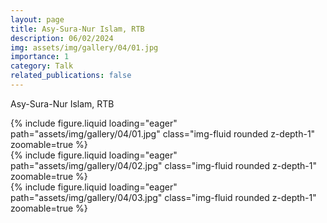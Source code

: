 ```yaml
---
layout: page
title: Asy-Sura-Nur Islam, RTB
description: 06/02/2024
img: assets/img/gallery/04/01.jpg
importance: 1
category: Talk
related_publications: false
---
```


<p class="distill-post-title">Asy-Sura-Nur Islam, RTB</p>

<div class="row mt-3">
    <div class="col-sm mt-3 mt-md-0">
        {% include figure.liquid loading="eager" path="assets/img/gallery/04/01.jpg" class="img-fluid rounded z-depth-1" zoomable=true %}
    </div>
    <div class="col-sm mt-3 mt-md-0">
        {% include figure.liquid loading="eager" path="assets/img/gallery/04/02.jpg" class="img-fluid rounded z-depth-1" zoomable=true %}
    </div>
    <div class="col-sm mt-3 mt-md-0">
        {% include figure.liquid loading="eager" path="assets/img/gallery/04/03.jpg" class="img-fluid rounded z-depth-1" zoomable=true %}
    </div>
</div>
